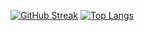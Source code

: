 [![GitHub Streak](http://github-readme-streak-stats.herokuapp.com?user=vermilion-coding&theme=dark&background=000000)](https://git.io/streak-stats)
[![Top Langs](https://github-readme-stats.vercel.app/api/top-langs/?username=vermilion-coding&layout=compact&theme=vision-friendly-dark)](https://github.com/anuraghazra/github-readme-stats)
<!--
**vermilion-coding/vermilion-coding** is a ✨ _special_ ✨ repository because its `README.md` (this file) appears on your GitHub profile.

Here are some ideas to get you started:

- 🔭 I’m currently working on ...
- 🌱 I’m currently learning ...
- 👯 I’m looking to collaborate on ...
- 🤔 I’m looking for help with ...
- 💬 Ask me about ...
- 📫 How to reach me: ...
- 😄 Pronouns: ...
- ⚡ Fun fact: ...
-->
